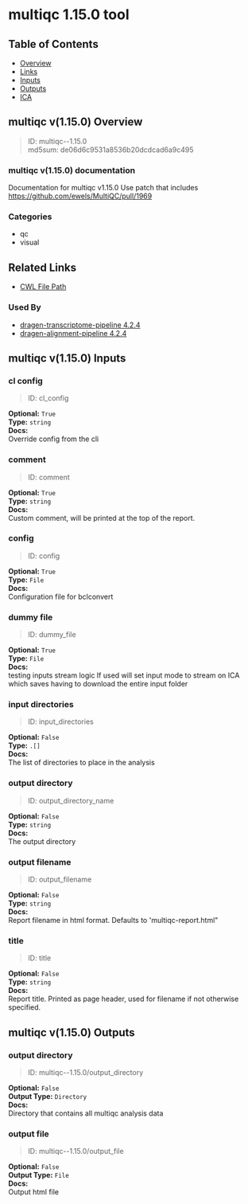 
multiqc 1.15.0 tool
===================

## Table of Contents
  
- [Overview](#multiqc-v1150-overview)  
- [Links](#related-links)  
- [Inputs](#multiqc-v1150-inputs)  
- [Outputs](#multiqc-v1150-outputs)  
- [ICA](#ica)  


## multiqc v(1.15.0) Overview



  
> ID: multiqc--1.15.0  
> md5sum: de06d6c9531a8536b20dcdcad6a9c495

### multiqc v(1.15.0) documentation
  
Documentation for multiqc v1.15.0
Use patch that includes https://github.com/ewels/MultiQC/pull/1969

### Categories
  
- qc  
- visual  


## Related Links
  
- [CWL File Path](../../../../../../tools/multiqc/1.15.0/multiqc__1.15.0.cwl)  


### Used By
  
- [dragen-transcriptome-pipeline 4.2.4](../../../workflows/dragen-transcriptome-pipeline/4.2.4/dragen-transcriptome-pipeline__4.2.4.md)  
- [dragen-alignment-pipeline 4.2.4](../../../workflows/dragen-alignment-pipeline/4.2.4/dragen-alignment-pipeline__4.2.4.md)  

  


## multiqc v(1.15.0) Inputs

### cl config



  
> ID: cl_config
  
**Optional:** `True`  
**Type:** `string`  
**Docs:**  
Override config from the cli


### comment



  
> ID: comment
  
**Optional:** `True`  
**Type:** `string`  
**Docs:**  
Custom comment, will be printed at the top of the report.


### config



  
> ID: config
  
**Optional:** `True`  
**Type:** `File`  
**Docs:**  
Configuration file for bclconvert


### dummy file



  
> ID: dummy_file
  
**Optional:** `True`  
**Type:** `File`  
**Docs:**  
testing inputs stream logic
If used will set input mode to stream on ICA which
saves having to download the entire input folder


### input directories



  
> ID: input_directories
  
**Optional:** `False`  
**Type:** `.[]`  
**Docs:**  
The list of directories to place in the analysis


### output directory



  
> ID: output_directory_name
  
**Optional:** `False`  
**Type:** `string`  
**Docs:**  
The output directory


### output filename



  
> ID: output_filename
  
**Optional:** `False`  
**Type:** `string`  
**Docs:**  
Report filename in html format.
Defaults to 'multiqc-report.html"


### title



  
> ID: title
  
**Optional:** `False`  
**Type:** `string`  
**Docs:**  
Report title.
Printed as page header, used for filename if not otherwise specified.

  


## multiqc v(1.15.0) Outputs

### output directory



  
> ID: multiqc--1.15.0/output_directory  

  
**Optional:** `False`  
**Output Type:** `Directory`  
**Docs:**  
Directory that contains all multiqc analysis data
  


### output file



  
> ID: multiqc--1.15.0/output_file  

  
**Optional:** `False`  
**Output Type:** `File`  
**Docs:**  
Output html file
  

  

